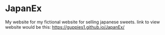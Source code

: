 # JapanEx

My website for my fictional website for selling japanese sweets. link to view website would be this: https://guppies1.github.io/JapanEx/
